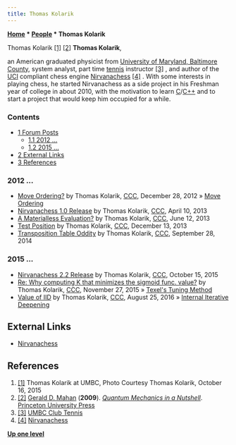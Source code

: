 ```yaml
---
title: Thomas Kolarik
---
```

**[Home](Home "Home") \* [People](People "People") \* Thomas Kolarik**



 [](File:ThomasKolarik.jpg) Thomas Kolarik <a id="cite-note-1" href="#cite-ref-1">[1]</a> <a id="cite-note-2" href="#cite-ref-2">[2]</a> 
**Thomas Kolarik**,  

an American graduated physicist from [University of Maryland, Baltimore County](https://en.wikipedia.org/wiki/University_of_Maryland,_Baltimore_County), system analyst, part time [tennis](https://en.wikipedia.org/wiki/Tennis) instructor <a id="cite-note-3" href="#cite-ref-3">[3]</a> , and author of the [UCI](UCI "UCI") compliant chess engine [Nirvanachess](Nirvanachess "Nirvanachess") <a id="cite-note-4" href="#cite-ref-4">[4]</a> . With some interests in playing chess, he started Nirvanachess as a side project in his Freshman year of college in about 2010, with the motivation to learn [C](C "C")/[C++](Cpp "Cpp") and to start a project that would keep him occupied for a while. 



### Contents


* [1 Forum Posts](#forum-posts)
	+ [1.1 2012 ...](#2012-...)
	+ [1.2 2015 ...](#2015-...)
* [2 External Links](#external-links)
* [3 References](#references)






### 2012 ...


* [Move Ordering?](http://www.talkchess.com/forum/viewtopic.php?t=46605) by Thomas Kolarik, [CCC](CCC "CCC"), December 28, 2012 » [Move Ordering](Move_Ordering "Move Ordering")
* [Nirvanachess 1.0 Release](http://www.talkchess.com/forum/viewtopic.php?t=47750) by Thomas Kolarik, [CCC](CCC "CCC"), April 10, 2013
* [A Materialless Evaluation?](http://www.talkchess.com/forum/viewtopic.php?t=48252) by Thomas Kolarik, [CCC](CCC "CCC"), June 12, 2013
* [Test Position](http://www.talkchess.com/forum/viewtopic.php?t=50476) by Thomas Kolarik, [CCC](CCC "CCC"), December 13, 2013
* [Transposition Table Oddity](http://www.talkchess.com/forum/viewtopic.php?t=53859) by Thomas Kolarik, [CCC](CCC "CCC"), September 28, 2014


### 2015 ...


* [Nirvanachess 2.2 Release](http://www.talkchess.com/forum/viewtopic.php?t=57948) by Thomas Kolarik, [CCC](CCC "CCC"), October 15, 2015
* [Re: Why computing K that minimizes the sigmoid func. value?](http://www.talkchess.com/forum/viewtopic.php?t=58298&start=43) by Thomas Kolarik, [CCC](CCC "CCC"), November 27, 2015 » [Texel's Tuning Method](Texel%27s_Tuning_Method "Texel's Tuning Method")
* [Value of IID](http://www.talkchess.com/forum/viewtopic.php?t=61229) by Thomas Kolarik, [CCC](CCC "CCC"), August 25, 2016 » [Internal Iterative Deepening](Internal_Iterative_Deepening "Internal Iterative Deepening")


## External Links


* [Nirvanachess](http://nirvanachess.blogspot.com/)


## References


1. <a id="cite-ref-1" href="#cite-note-1">[1]</a> Thomas Kolarik at UMBC, Photo Courtesy Thomas Kolarik, October 16, 2015
2. <a id="cite-ref-2" href="#cite-note-2">[2]</a> [Gerald D. Mahan](http://www.phys.psu.edu/people/gdm12) (**2009**). *[Quantum Mechanics in a Nutshell](http://press.princeton.edu/titles/8965.html)*. [Princeton University Press](https://en.wikipedia.org/wiki/Princeton_University_Press)
3. <a id="cite-ref-3" href="#cite-note-3">[3]</a> [UMBC Club Tennis](http://www.umbc.edu/studentlife/orgs/tennis/ladders.htm)
4. <a id="cite-ref-4" href="#cite-note-4">[4]</a> [Nirvanachess](http://nirvanachess.blogspot.com/)

**[Up one level](People "People")**







 
